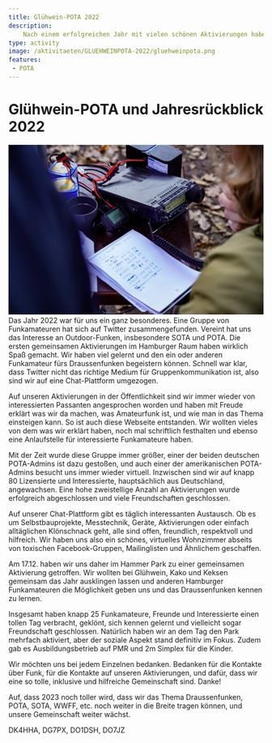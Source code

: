 ```yaml
---
title: Glühwein-POTA 2022
description:
    Nach einem erfolgreichen Jahr mit vielen schönen Aktivierungen haben sich die Draussenfunker in Hamburg zum Jahresabschlussevent getroffen.
type: activity
image: /aktivitaeten/GLUEHWEINPOTA-2022/gluehweinpota.png
features:
 - POTA
---
```

# Glühwein-POTA und Jahresrückblick 2022
![](/aktivitaeten/GLUEHWEINPOTA-2022/gluehweinpota.png)
Das Jahr 2022 war für uns ein ganz besonderes. Eine Gruppe von Funkamateuren hat sich auf Twitter zusammengefunden. Vereint hat uns das Interesse an Outdoor-Funken, insbesondere SOTA und POTA.
Die ersten gemeinsamen Aktivierungen im Hamburger Raum haben wirklich Spaß gemacht. Wir haben viel gelernt und den ein oder anderen Funkamateur fürs Draussenfunken begeistern können. Schnell war klar, dass Twitter nicht das richtige Medium für Gruppenkommunikation ist, also sind wir auf eine Chat-Plattform umgezogen.

Auf unseren Aktivierungen in der Öffentlichkeit sind wir immer wieder von interessierten Passanten angesprochen worden und haben mit Freude erklärt was wir da machen, was Amateurfunk ist, und wie man in das Thema einsteigen kann. So ist auch diese Webseite entstanden. Wir wollten vieles von dem was wir erklärt haben, noch mal schriftlich festhalten und ebenso eine Anlaufstelle für interessierte Funkamateure haben.

Mit der Zeit wurde diese Gruppe immer größer, einer der beiden deutschen POTA-Admins ist dazu gestoßen, und auch einer der amerikanischen POTA-Admins besucht uns immer wieder virtuell. Inzwischen sind wir auf knapp 80 Lizensierte und Interessierte, hauptsächlich aus Deutschland, angewachsen. Eine hohe zweistellige Anzahl an Aktivierungen wurde erfolgreich abgeschlossen und viele Freundschaften geschlossen.

Auf unserer Chat-Plattform gibt es täglich interessanten Austausch. Ob es um Selbstbauprojekte, Messtechnik, Geräte, Aktivierungen oder einfach alltäglichen Klönschnack geht, alle sind offen, freundlich, respektvoll und hilfreich. Wir haben uns also ein schönes, virtuelles Wohnzimmer abseits von toxischen Facebook-Gruppen, Mailinglisten und Ähnlichem geschaffen.

Am 17.12. haben wir uns daher im Hammer Park zu einer gemeinsamen Aktivierung getroffen. Wir wollten bei Glühwein, Kako und Keksen gemeinsam das Jahr ausklingen lassen und anderen Hamburger Funkamateuren die Möglichkeit geben uns und das Draussenfunken kennen zu lernen.

Insgesamt haben knapp 25 Funkamateure, Freunde und Interessierte einen tollen Tag verbracht, geklönt, sich kennen gelernt und vielleicht sogar Freundschaft geschlossen. Natürlich haben wir an dem Tag den Park mehrfach aktiviert, aber der soziale Aspekt stand definitiv im Fokus. Zudem gab es Ausbildungsbetrieb auf PMR und 2m Simplex für die Kinder.

Wir möchten uns bei jedem Einzelnen bedanken. Bedanken für die Kontakte über Funk, für die Kontakte auf unseren Aktivierungen, und dafür, dass wir eine so tolle, inklusive und hilfreiche Gemeinschaft sind. Danke!

Auf, dass 2023 noch toller wird, dass wir das Thema Draussenfunken, POTA, SOTA, WWFF, etc. noch weiter in die Breite tragen können, und unsere Gemeinschaft weiter wächst.

DK4HHA, DG7PX, DO1DSH, DO7JZ
